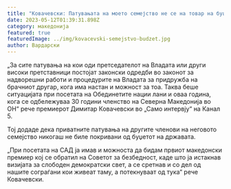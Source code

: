 ```yaml
---
title: "Ковачевски: Патувањата на моето семејство не се на товар на буџетот"
date: 2023-05-12T01:39:31.898Z
category: македонија
featured: true
featuredImage: ../img/kovacevski-semejstvo-budzet.jpg
author: Вардарски
---
```

<!--StartFragment-->

„За сите патувања на кои оди претседателот на Владата или други високи претставници постојат законски одредби во законот за надворешни работи и процедурите на Владата за придружба на брачниот другар, кога има настан и можност за тоа. Таква беше ситуацијата при посетата на Обединетите нации лани и оваа година, кога се одбележуваа 30 години членство на Северна Македонија во ОН“ рече премиерот Димитар Ковачевски во „Само интервју“ на Канал 5.

Тој додаде дека приватните патувања на другите членови на неговото семејство никогаш не биле покривани од буџетот на државата.

„При посетата на САД ја имав и можноста да бидам првиот македонски премиер кој се обратил на Советот за безбедност, каде што ја истакнав визијата за слободен демократски свет, а се сретнав и со дел од нашите сограѓани кои живеат таму, а потекнуваат од тука“ рече Ковачевски.

<!--EndFragment-->